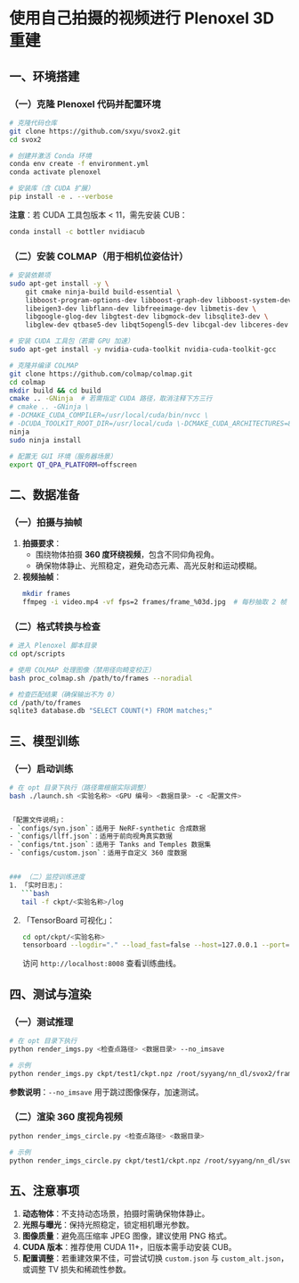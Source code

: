 
# 使用自己拍摄的视频进行 Plenoxel 3D 重建

## 一、环境搭建

### （一）克隆 Plenoxel 代码并配置环境
```bash
# 克隆代码仓库
git clone https://github.com/sxyu/svox2.git
cd svox2

# 创建并激活 Conda 环境
conda env create -f environment.yml
conda activate plenoxel

# 安装库（含 CUDA 扩展）
pip install -e . --verbose
```

**注意**：若 CUDA 工具包版本 < 11，需先安装 CUB：  
```bash
conda install -c bottler nvidiacub
```


### （二）安装 COLMAP（用于相机位姿估计）
```bash
# 安装依赖项
sudo apt-get install -y \
    git cmake ninja-build build-essential \
    libboost-program-options-dev libboost-graph-dev libboost-system-dev \
    libeigen3-dev libflann-dev libfreeimage-dev libmetis-dev \
    libgoogle-glog-dev libgtest-dev libgmock-dev libsqlite3-dev \
    libglew-dev qtbase5-dev libqt5opengl5-dev libcgal-dev libceres-dev

# 安装 CUDA 工具包（若需 GPU 加速）
sudo apt-get install -y nvidia-cuda-toolkit nvidia-cuda-toolkit-gcc

# 克隆并编译 COLMAP
git clone https://github.com/colmap/colmap.git
cd colmap
mkdir build && cd build
cmake .. -GNinja  # 若需指定 CUDA 路径，取消注释下方三行
# cmake .. -GNinja \
# -DCMAKE_CUDA_COMPILER=/usr/local/cuda/bin/nvcc \
# -DCUDA_TOOLKIT_ROOT_DIR=/usr/local/cuda \-DCMAKE_CUDA_ARCHITECTURES=89
ninja
sudo ninja install

# 配置无 GUI 环境（服务器场景）
export QT_QPA_PLATFORM=offscreen
```


## 二、数据准备

### （一）拍摄与抽帧
1. **拍摄要求**：  
   - 围绕物体拍摄 **360 度环绕视频**，包含不同仰角视角。  
   - 确保物体静止、光照稳定，避免动态元素、高光反射和运动模糊。  
2. **视频抽帧**：  
   ```bash
   mkdir frames
   ffmpeg -i video.mp4 -vf fps=2 frames/frame_%03d.jpg  # 每秒抽取 2 帧（可调整 fps 值）
   ```


### （二）格式转换与检查
```bash
# 进入 Plenoxel 脚本目录
cd opt/scripts

# 使用 COLMAP 处理图像（禁用径向畸变校正）
bash proc_colmap.sh /path/to/frames --noradial

# 检查匹配结果（确保输出不为 0）
cd /path/to/frames
sqlite3 database.db "SELECT COUNT(*) FROM matches;"
```


## 三、模型训练

### （一）启动训练
```bash
# 在 opt 目录下执行（路径需根据实际调整）
bash ./launch.sh <实验名称> <GPU 编号> <数据目录> -c <配置文件>


「配置文件说明」：  
- `configs/syn.json`：适用于 NeRF-synthetic 合成数据  
- `configs/llff.json`：适用于前向视角真实数据  
- `configs/tnt.json`：适用于 Tanks and Temples 数据集  
- `configs/custom.json`：适用于自定义 360 度数据  


### （二）监控训练进度
1. 「实时日志」：  
   ```bash
   tail -f ckpt/<实验名称>/log
   ```
2. 「TensorBoard 可视化」：  
   ```bash
   cd opt/ckpt/<实验名称>
   tensorboard --logdir="." --load_fast=false --host=127.0.0.1 --port=8008
   ```
   访问 `http://localhost:8008` 查看训练曲线。


## 四、测试与渲染

### （一）测试推理
```bash
# 在 opt 目录下执行
python render_imgs.py <检查点路径> <数据目录> --no_imsave

# 示例
python render_imgs.py ckpt/test1/ckpt.npz /root/syyang/nn_dl/svox2/frames --no_imsave
```
**参数说明**：`--no_imsave` 用于跳过图像保存，加速测试。


### （二）渲染 360 度视角视频
```bash
python render_imgs_circle.py <检查点路径> <数据目录>

# 示例
python render_imgs_circle.py ckpt/test1/ckpt.npz /root/syyang/nn_dl/svox2/frames
```


## 五、注意事项
1. **动态物体**：不支持动态场景，拍摄时需确保物体静止。  
2. **光照与曝光**：保持光照稳定，锁定相机曝光参数。  
3. **图像质量**：避免高压缩率 JPEG 图像，建议使用 PNG 格式。  
4. **CUDA 版本**：推荐使用 CUDA 11+，旧版本需手动安装 CUB。  
5. **配置调整**：若重建效果不佳，可尝试切换 `custom.json` 与 `custom_alt.json`，或调整 TV 损失和稀疏性参数。

